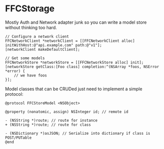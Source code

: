 # FFCStorage

Mostly Auth and Network adapter junk so you can write a model store without thinking too hard.

```objc
// Configure a network client
FFCNetworkClient *networkClient = [[FFCNetworkClient alloc] initWithHost:@"api.example.com" path:@"v1"];
[networkClient makeDefaultClient];

// Get some models
FFCNetworkStore *networkStore = [[FFCNetworkStore alloc] init];
[networkStore getClass:[Foo class] completion:^(NSArray *foos, NSError *error) {
    // we have foos
}];
```

Model classes that can be CRUDed just need to implement a simple protocol:

```objc
@protocol FFCStoreModel <NSObject>

@property (nonatomic, assign) NSInteger id; // remote id

- (NSString *)route; // route for instance
+ (NSString *)route; // route for class

- (NSDictionary *)asJSON; // Serialize into dictionary if class is POST/PUTable
@end
```
